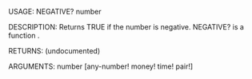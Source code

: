 USAGE:
     NEGATIVE? number 

DESCRIPTION:
     Returns TRUE if the number is negative.
     NEGATIVE? is a function .

RETURNS:
    (undocumented)

ARGUMENTS:
    number [any-number! money! time! pair!]
